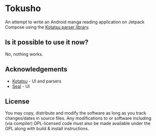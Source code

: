 # Tokusho

An attempt to write an Android manga reading application on Jetpack Compose using the [Kotatsu parser library](https://github.com/KotatsuApp/kotatsu-parsers).

## Is it possible to use it now?

No, nothing works.

## Acknowledgements

- [Kotatsu](https://github.com/KotatsuApp/Kotatsu) - UI and parsers
- [Seal](https://github.com/JunkFood02/Seal) - UI

## License

You may copy, distribute and modify the software as long as you track changes/dates in source files.
Any modifications to or software including (via compiler) GPL-licensed code must also be made available under the
GPL along with build & install instructions.

 
